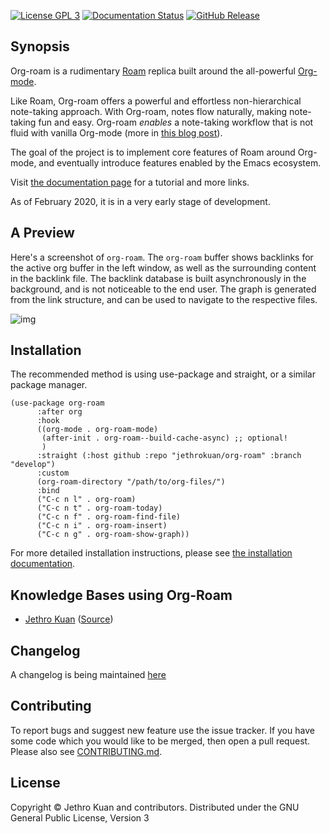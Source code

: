 [![License GPL 3][badge-license]](http://www.gnu.org/licenses/gpl-3.0.txt)
[![Documentation Status](https://readthedocs.org/projects/org-roam/badge/?version=latest)](https://org-roam.readthedocs.io/en/latest/?badge=latest)
[![GitHub Release](https://img.shields.io/github/v/release/jethrokuan/org-roam)](https://img.shields.io/github/v/release/jethrokuan/org-roam)

## Synopsis

Org-roam is a rudimentary [Roam][roamresearch] replica built around
the all-powerful [Org-mode][org]. 

Like Roam, Org-roam offers a powerful and effortless non-hierarchical
note-taking approach. With Org-roam, notes flow naturally, making
note-taking fun and easy. Org-roam *enables* a note-taking workflow that
is not fluid with vanilla Org-mode (more in [this blog
post](https://blog.jethro.dev/posts/how_to_take_smart_notes_org/)).


The goal of the project is to implement core features of Roam around
Org-mode, and eventually introduce features enabled by the Emacs
ecosystem.

Visit [the documentation
page](https://org-roam.readthedocs.io/en/latest/) for a tutorial and
more links.

As of February 2020, it is in a very early stage of development. 

## A Preview

Here's a screenshot of `org-roam`. The `org-roam` buffer shows
backlinks for the active org buffer in the left window, as well as the
surrounding content in the backlink file. The backlink database is
built asynchronously in the background, and is not noticeable to the
end user. The graph is generated from the link structure, and can be
used to navigate to the respective files.

![img](doc/images/org-roam-graph.gif)

## Installation

The recommended method is using use-package and straight, or a similar package manager.

```emacs-lisp
(use-package org-roam
      :after org
      :hook 
      ((org-mode . org-roam-mode)
       (after-init . org-roam--build-cache-async) ;; optional!
       )
      :straight (:host github :repo "jethrokuan/org-roam" :branch "develop")
      :custom
      (org-roam-directory "/path/to/org-files/")
      :bind
      ("C-c n l" . org-roam)
      ("C-c n t" . org-roam-today)
      ("C-c n f" . org-roam-find-file)
      ("C-c n i" . org-roam-insert)
      ("C-c n g" . org-roam-show-graph))
```

For more detailed installation instructions, please see [the
installation
documentation](https://org-roam.readthedocs.io/en/develop/installation/).

## Knowledge Bases using Org-Roam

- [Jethro Kuan](https://braindump.jethro.dev/)
  ([Source](https://github.com/jethrokuan/braindump/tree/master/org))

## Changelog

A changelog is being maintained [here](CHANGELOG.md)

## Contributing

To report bugs and suggest new feature use the issue tracker. If you
have some code which you would like to be merged, then open a pull
request. Please also see [CONTRIBUTING.md](CONTRIBUTING.md).

## License

Copyright © Jethro Kuan and contributors. Distributed under the GNU
General Public License, Version 3

[roamresearch]: https://www.roamresearch.com/
[org]: https://orgmode.org/
[badge-license]: https://img.shields.io/badge/license-GPL_3-green.svg
